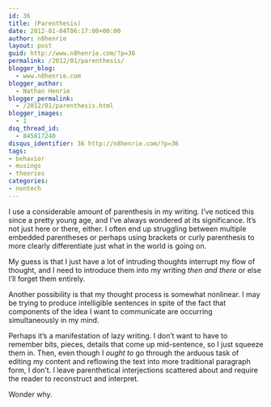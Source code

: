 ```yaml
---
id: 36
title: (Parenthesis)
date: 2012-01-04T06:17:00+00:00
author: n8henrie
layout: post
guid: http://www.n8henrie.com/?p=36
permalink: /2012/01/parenthesis/
blogger_blog:
  - www.n8henrie.com
blogger_author:
  - Nathan Henrie
blogger_permalink:
  - /2012/01/parenthesis.html
blogger_images:
  - 1
dsq_thread_id:
  - 845817240
disqus_identifier: 36 http://n8henrie.com/?p=36
tags:
- behavior
- musings
- theories
categories:
- nontech
---
```

I use a considerable amount of parenthesis in my writing. I’ve noticed this since a pretty young age, and I’ve always wondered at its significance. It’s not just here or there, either. I often end up struggling between multiple embedded parentheses or perhaps using brackets or curly parenthesis to more clearly differentiate just what in the world is going on.

My guess is that I just have a lot of intruding thoughts interrupt my flow of thought, and I need to introduce them into my writing _then and there_ or else I’ll forget them entirely.

Another possibility is that my thought process is somewhat nonlinear. I may be trying to produce intelligible sentences in spite of the fact that components of the idea I want to communicate are occurring simultaneously in my mind.

Perhaps it’s a manifestation of lazy writing. I don’t want to have to remember bits, pieces, details that come up mid-sentence, so I just squeeze them in. Then, even though I _ought to_ go through the arduous task of editing my content and reflowing the text into more traditional paragraph form, I don’t. I leave parenthetical interjections scattered about and require the reader to reconstruct and interpret.

Wonder why.

<div>
</div>